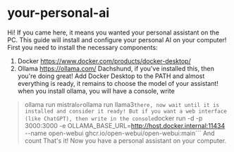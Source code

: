 # your-personal-ai
Hi! If you came here, it means you wanted your personal assistant on the PC. 
This guide will install and configure your personal AI on your computer! 
First you need to install the necessary components: 
1. Docker https://www.docker.com/products/docker-desktop/
2. Ollama https://ollama.com/
Dachshund, if you've installed this, then you're doing great!
Add Docker Desktop to the PATH and almost everything is ready, it remains to choose the model of your assistant!
when you install ollama, you will have a console, write
> ollama run mistral``` or ```ollama run llama3``` there, now wait until it is installed and consider it ready!
But if you want a web interface (like ChatGPT), then write in the console ```docker run -d -p 3000:3000 -e OLLAMA_BASE_URL=http://host.docker.internal:11434 --name open-webui ghcr.io/open-webui/open-webui:main```
And count That's it! Now you have a personal assistant on your computer.
